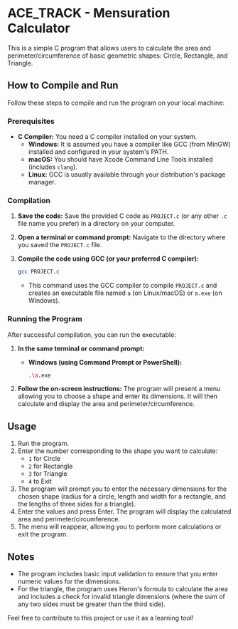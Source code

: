 # ACE_TRACK - Mensuration Calculator

This is a simple C program that allows users to calculate the area and perimeter/circumference of basic geometric shapes: Circle, Rectangle, and Triangle.

## How to Compile and Run

Follow these steps to compile and run the program on your local machine:

### Prerequisites

* **C Compiler:** You need a C compiler installed on your system.
    * **Windows:** It is assumed you have a compiler like GCC (from MinGW) installed and configured in your system's PATH.
    * **macOS:** You should have Xcode Command Line Tools installed (includes `clang`).
    * **Linux:** GCC is usually available through your distribution's package manager.

### Compilation

1.  **Save the code:** Save the provided C code as `PROJECT.c` (or any other `.c` file name you prefer) in a directory on your computer.
2.  **Open a terminal or command prompt:** Navigate to the directory where you saved the `PROJECT.c` file.
3.  **Compile the code using GCC (or your preferred C compiler):**

    ```bash
    gcc PROJECT.c
    ```

    * This command uses the GCC compiler to compile `PROJECT.c` and creates an executable file named `a` (on Linux/macOS) or `a.exe` (on Windows).

### Running the Program

After successful compilation, you can run the executable:

1.  **In the same terminal or command prompt:**

    

    * **Windows (using Command Prompt or PowerShell):**
        ```bash
        .\a.exe
        ```
        

2.  **Follow the on-screen instructions:** The program will present a menu allowing you to choose a shape and enter its dimensions. It will then calculate and display the area and perimeter/circumference.

## Usage

1.  Run the program.
2.  Enter the number corresponding to the shape you want to calculate:
    * `1` for Circle
    * `2` for Rectangle
    * `3` for Triangle
    * `4` to Exit
3.  The program will prompt you to enter the necessary dimensions for the chosen shape (radius for a circle, length and width for a rectangle, and the lengths of three sides for a triangle).
4.  Enter the values and press Enter. The program will display the calculated area and perimeter/circumference.
5.  The menu will reappear, allowing you to perform more calculations or exit the program.

## Notes

* The program includes basic input validation to ensure that you enter numeric values for the dimensions.
* For the triangle, the program uses Heron's formula to calculate the area and includes a check for invalid triangle dimensions (where the sum of any two sides must be greater than the third side).


Feel free to contribute to this project or use it as a learning tool!
